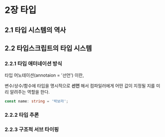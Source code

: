 # 2장 타입

## 2.1 타입 시스템의 역사

## 2.2 타입스크립트의 타입 시스템

### 2.2.1 타입 애터네이션 방식

타입 어노테이션(annotaion = '선언') 이란,

변수/상수/함수에 타입을 명시적으로 **선언** 해서 컴파일러에게  어떤 값이 지정될 지를 미리 알려주는 역할을 한다.

```typescript
const name: string = '박보라';
```

### 2.2.2 타입 추론

### 2.2.3 구조적 서브 타이핑
